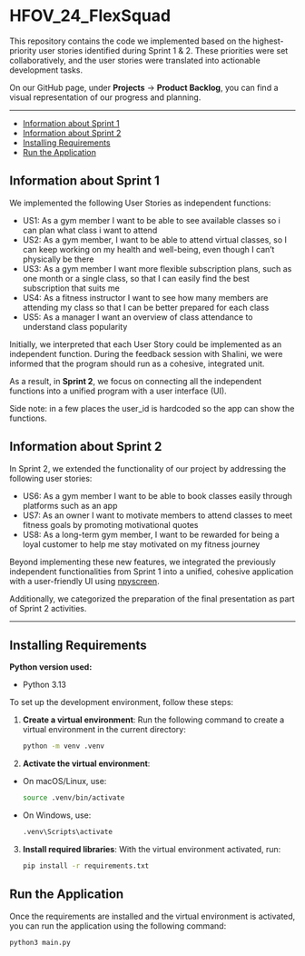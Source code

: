 # HFOV_24_FlexSquad

This repository contains the code we implemented based on the highest-priority user stories identified during Sprint 1 & 2. These priorities were set collaboratively, and the user stories were translated into actionable development tasks.

On our GitHub page, under **Projects** -> **Product Backlog**, you can find a visual representation of our progress and planning.

---

- [Information about Sprint 1](#information-about-sprint-1)
- [Information about Sprint 2](#information-about-print-2)
- [Installing Requirements](#installing-requirements)
- [Run the Application](#run-the-application)

## Information about Sprint 1

We implemented the following User Stories as independent functions:

- US1: As a gym member I want to be able to see available classes so i can plan what class i want to attend
- US2: As a gym member, I want to be able to attend virtual classes, so I can keep working on my health and well-being, even though I can’t physically be there
- US3: As a gym member I want more flexible subscription plans, such as one month or a single class, so that I can easily find the best subscription that suits me
- US4: As a fitness instructor I want to see how many members are attending my class so that I can be better prepared for each class
- US5: As a manager I want an overview of class attendance to understand class popularity

Initially, we interpreted that each User Story could be implemented as an independent function. During the feedback session with Shalini, we were informed that the program should run as a cohesive, integrated unit.

As a result, in **Sprint 2**, we focus on connecting all the independent functions into a unified program with a user interface (UI).

Side note: in a few places the user_id is hardcoded so the app can show the functions.

## Information about Sprint 2

In Sprint 2, we extended the functionality of our project by addressing the following user stories:

- US6: As a gym member I want to be able to book classes easily through platforms such as an app
- US7: As an owner I want to motivate members to attend classes to meet fitness goals by promoting motivational quotes
- US8: As a long-term gym member, I want to be rewarded for being a loyal customer to help me stay motivated on my fitness journey

Beyond implementing these new features, we integrated the previously independent functionalities from Sprint 1 into a unified, cohesive application with a user-friendly UI using [npyscreen](https://npyscreen.readthedocs.io/).

Additionally, we categorized the preparation of the final presentation as part of Sprint 2 activities.

---

## Installing Requirements

**Python version used:**

- Python 3.13

To set up the development environment, follow these steps:

1. **Create a virtual environment**:
   Run the following command to create a virtual environment in the current directory:

   ```bash
   python -m venv .venv
   ```

2. **Activate the virtual environment**:

- On macOS/Linux, use:
  ```bash
  source .venv/bin/activate
  ```
- On Windows, use:
  ```bash
  .venv\Scripts\activate
  ```

3. **Install required libraries**:
   With the virtual environment activated, run:
   ```bash
   pip install -r requirements.txt
   ```

## Run the Application

Once the requirements are installed and the virtual environment is activated, you can run the application using the following command:

```bash
python3 main.py
```
